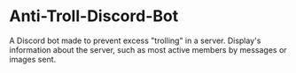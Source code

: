 # Anti-Troll-Discord-Bot
A Discord bot made to prevent excess "trolling" in a server. Display's information about the server, such as most active members by messages or images sent.
